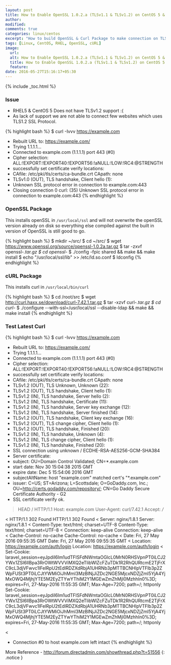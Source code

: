 ```yaml
---
layout: post
title: How to Enable OpenSSL 1.0.2.a (TLSv1.1 & TLSv1.2) on CentOS 5 & RHEL5
author:
modified:
comments: true
categories: linux/centos
excerpt: "How to build OpenSSL & Curl Package to make connection on TLS1.2 Enable Websites."
tags: [Linux, CentOS, RHEL, OpenSSL, cURL]
image:
  url:
  alt: How to Enable OpenSSL 1.0.2.a (TLSv1.1 & TLSv1.2) on CentOS 5 & RHEL5
  title: How to Enable OpenSSL 1.0.2.a (TLSv1.1 & TLSv1.2) on CentOS 5 & RHEL5
  feature:
date: 2016-05-27T15:16:17+05:30
---
```



{% include _toc.html %}

### Issue

* RHEL5 & CentOS 5 Does not have TLSv1.2 support :(
* As lack of support we are not able to connect few websites which uses TLS1.2 SSL Protocol.

{% highlight bash %}
$ curl -Ivvv https://example.com
* Rebuilt URL to: https://example.com/
*   Trying 1.1.1.1...
* Connected to example.com (1.1.1.1) port 443 (#0)
* Cipher selection: ALL:!EXPORT:!EXPORT40:!EXPORT56:!aNULL:!LOW:!RC4:@STRENGTH
* successfully set certificate verify locations:
*   CAfile: /etc/pki/tls/certs/ca-bundle.crt
  CApath: none
* TLSv1.0 (OUT), TLS handshake, Client hello (1):
* Unknown SSL protocol error in connection to example.com:443
* Closing connection 0
curl: (35) Unknown SSL protocol error in connection to example.com:443
{% endhighlight %}


### OpenSSL Package

This installs openSSL in `/usr/local/ssl` and will not overwrite the openSSL version already on disk so everything else compiled against the built in version of OpenSSL is still good to go.

{% highlight bash %}
$ mkdir ~/src/
$ cd ~/src/
$ wget https://www.openssl.org/source/openssl-1.0.2a.tar.gz
$ tar -zxvf openssl-*.tar.gz
$ cd openssl-*
$ ./config -fpic shared && make && make install
$ echo "/usr/local/ssl/lib" >> /etc/ld.so.conf
$ ldconfig
{% endhighlight %}

### cURL Package

This installs curl in `/usr/local/bin/curl`

{% highlight bash %}
$ cd /root/src
$ wget http://curl.haxx.se/download/curl-7.42.1.tar.gz
$ tar -xzvf curl-*.tar.gz
$ cd curl-*
$ ./configure --with-ssl=/usr/local/ssl --disable-ldap && make && make install
{% endhighlight %}


### Test Latest Curl
{% highlight bash %}
$ curl -Ivvv https://example.com
* Rebuilt URL to: https://example.com/
*   Trying 1.1.1.1...
* Connected to example.com (1.1.1.1) port 443 (#0)
* Cipher selection: ALL:!EXPORT:!EXPORT40:!EXPORT56:!aNULL:!LOW:!RC4:@STRENGTH
* successfully set certificate verify locations:
*   CAfile: /etc/pki/tls/certs/ca-bundle.crt
  CApath: none
* TLSv1.2 (OUT), TLS Unknown, Unknown (22):
* TLSv1.2 (OUT), TLS handshake, Client hello (1):
* TLSv1.2 (IN), TLS handshake, Server hello (2):
* TLSv1.2 (IN), TLS handshake, Certificate (11):
* TLSv1.2 (IN), TLS handshake, Server key exchange (12):
* TLSv1.2 (IN), TLS handshake, Server finished (14):
* TLSv1.2 (OUT), TLS handshake, Client key exchange (16):
* TLSv1.2 (OUT), TLS change cipher, Client hello (1):
* TLSv1.2 (OUT), TLS handshake, Finished (20):
* TLSv1.2 (IN), TLS handshake, Unknown (4):
* TLSv1.2 (IN), TLS change cipher, Client hello (1):
* TLSv1.2 (IN), TLS handshake, Finished (20):
* SSL connection using unknown / ECDHE-RSA-AES256-GCM-SHA384
* Server certificate:
*  subject: OU=Domain Control Validated; CN=*.example.com
*  start date: Nov 30 15:04:38 2015 GMT
*  expire date: Dec  5 15:54:06 2016 GMT
*  subjectAltName: host "example.com" matched cert's "*.example.com"
*  issuer: C=US; ST=Arizona; L=Scottsdale; O=GoDaddy.com, Inc.; OU=http://certs.godaddy.com/repository/; CN=Go Daddy Secure Certificate Authority - G2
*  SSL certificate verify ok.
> HEAD / HTTP/1.1
> Host: example.com
> User-Agent: curl/7.42.1
> Accept: */*
>
< HTTP/1.1 302 Found
HTTP/1.1 302 Found
< Server: nginx/1.8.1
Server: nginx/1.8.1
< Content-Type: text/html; charset=UTF-8
Content-Type: text/html; charset=UTF-8
< Connection: keep-alive
Connection: keep-alive
< Cache-Control: no-cache
Cache-Control: no-cache
< Date: Fri, 27 May 2016 09:55:35 GMT
Date: Fri, 27 May 2016 09:55:35 GMT
< Location: https://example.com/auth/login
Location: https://example.com/auth/login
< Set-Cookie: laravel_session=eyJpdiI6Im1udTFISFdNWmtaOGlcL0MrN0RHSVpnPT0iLCJ2YWx1ZSI6IlBpa3RrOWtWVVViMXQ2eTlibWlZcFZuTDk1R2RhQURtcmE2TjFrXC9cL3djVFwvc1lFelRpU2tEdlRDZXdRbjA1UHRNb3pMTTBCNHlpVTFlb3p2ZWpFUSt3PT0iLCJtYWMiOiJhMmI3MzBlNjJiZDc2NGE5MjcxNDZjZmI5YjA4YjMxOWQ4MjhjYTE5M2EyZTYwYThiM2Y1MGEwZmZhMjI0MzhhIn0%3D; expires=Fri, 27-May-2016 11:55:35 GMT; Max-Age=7200; path=/; httponly
Set-Cookie: laravel_session=eyJpdiI6Im1udTFISFdNWmtaOGlcL0MrN0RHSVpnPT0iLCJ2YWx1ZSI6IlBpa3RrOWtWVVViMXQ2eTlibWlZcFZuTDk1R2RhQURtcmE2TjFrXC9cL3djVFwvc1lFelRpU2tEdlRDZXdRbjA1UHRNb3pMTTBCNHlpVTFlb3p2ZWpFUSt3PT0iLCJtYWMiOiJhMmI3MzBlNjJiZDc2NGE5MjcxNDZjZmI5YjA4YjMxOWQ4MjhjYTE5M2EyZTYwYThiM2Y1MGEwZmZhMjI0MzhhIn0%3D; expires=Fri, 27-May-2016 11:55:35 GMT; Max-Age=7200; path=/; httponly

<
* Connection #0 to host example.com left intact
{% endhighlight %}

More Reference - <a href="http://forum.directadmin.com/showthread.php?t=51556">http://forum.directadmin.com/showthread.php?t=51556</a>
{: .notice }
